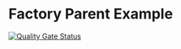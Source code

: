 # Factory Parent Example
[![Quality Gate Status](https://sonarcloud.io/api/project_badges/measure?project=io.github.bhuwanupadhyay%3Afactory-parent-example&metric=alert_status)](https://sonarcloud.io/dashboard?id=io.github.bhuwanupadhyay%3Afactory-parent-example)
